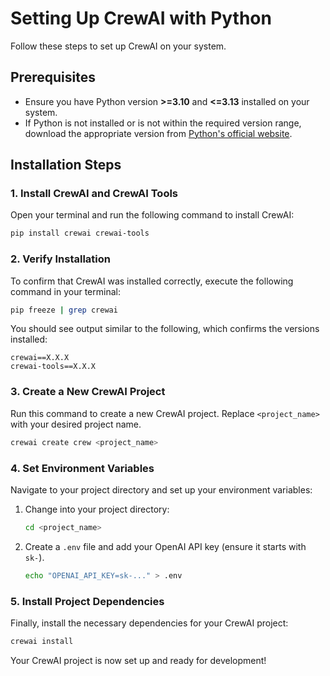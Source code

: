 # Setting Up CrewAI with Python

Follow these steps to set up CrewAI on your system.

## Prerequisites

- Ensure you have Python version **>=3.10** and **<=3.13** installed on your system.
- If Python is not installed or is not within the required version range, download the appropriate version from [Python's official website](https://www.python.org/downloads/).

## Installation Steps

### 1. Install CrewAI and CrewAI Tools

Open your terminal and run the following command to install CrewAI:

```bash
pip install crewai crewai-tools
```
### 2. Verify Installation

To confirm that CrewAI was installed correctly, execute the following command in your terminal:

```bash
pip freeze | grep crewai
```

You should see output similar to the following, which confirms the versions installed:

```
crewai==X.X.X
crewai-tools==X.X.X
```

### 3. Create a New CrewAI Project

Run this command to create a new CrewAI project. Replace `<project_name>` with your desired project name.

```bash
crewai create crew <project_name>
```

### 4. Set Environment Variables

Navigate to your project directory and set up your environment variables:

1. Change into your project directory:

    ```bash
    cd <project_name>
    ```

2. Create a `.env` file and add your OpenAI API key (ensure it starts with `sk-`).

    ```bash
    echo "OPENAI_API_KEY=sk-..." > .env
    ```

### 5. Install Project Dependencies

Finally, install the necessary dependencies for your CrewAI project:

```bash
crewai install
```

Your CrewAI project is now set up and ready for development!
